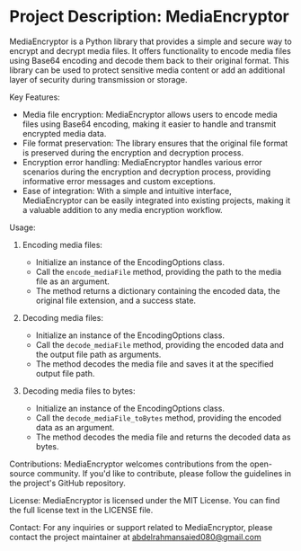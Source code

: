 # Project Description: MediaEncryptor

MediaEncryptor is a Python library that provides a simple and secure way to encrypt and decrypt media files. It offers functionality to encode media files using Base64 encoding and decode them back to their original format. This library can be used to protect sensitive media content or add an additional layer of security during transmission or storage.

Key Features:
- Media file encryption: MediaEncryptor allows users to encode media files using Base64 encoding, making it easier to handle and transmit encrypted media data.
- File format preservation: The library ensures that the original file format is preserved during the encryption and decryption process.
- Encryption error handling: MediaEncryptor handles various error scenarios during the encryption and decryption process, providing informative error messages and custom exceptions.
- Ease of integration: With a simple and intuitive interface, MediaEncryptor can be easily integrated into existing projects, making it a valuable addition to any media encryption workflow.

Usage:
1. Encoding media files:
   - Initialize an instance of the EncodingOptions class.
   - Call the `encode_mediaFile` method, providing the path to the media file as an argument.
   - The method returns a dictionary containing the encoded data, the original file extension, and a success state.

2. Decoding media files:
   - Initialize an instance of the EncodingOptions class.
   - Call the `decode_mediaFile` method, providing the encoded data and the output file path as arguments.
   - The method decodes the media file and saves it at the specified output file path.

3. Decoding media files to bytes:
   - Initialize an instance of the EncodingOptions class.
   - Call the `decode_mediaFile_toBytes` method, providing the encoded data as an argument.
   - The method decodes the media file and returns the decoded data as bytes.

Contributions:
MediaEncryptor welcomes contributions from the open-source community. If you'd like to contribute, please follow the guidelines in the project's GitHub repository.

License:
MediaEncryptor is licensed under the MIT License. You can find the full license text in the LICENSE file.

Contact:
For any inquiries or support related to MediaEncryptor, please contact the project maintainer at abdelrahmansaied080@gmail.com

